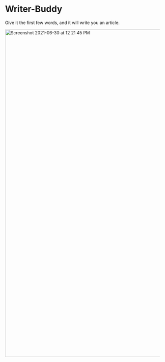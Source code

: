 # Writer-Buddy

Give it the first few words, and it will write you an article.

<img width="1068" alt="Screenshot 2021-06-30 at 12 21 45 PM" src="https://user-images.githubusercontent.com/39755678/123901575-c4378d80-d99d-11eb-96f6-7787fd129ed9.png">
